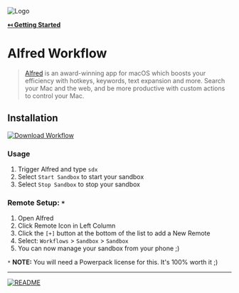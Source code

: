 ![Logo](https://sfccdevops.s3.amazonaws.com/logo-128.png "Logo")

**[↤ Getting Started](../README.md)**

Alfred Workflow
===

> [Alfred](https://www.alfredapp.com/) is an award-winning app for macOS which boosts your efficiency with hotkeys, keywords, text expansion and more. Search your Mac and the web, and be more productive with custom actions to control your Mac.

Installation
---

[![Download Workflow](https://img.shields.io/badge/Download_Workflow-5C1F87.svg?logo=alfred&logoColor=white&style=for-the-badge)](https://github.com/sfccdevops/sandbox-launchd/raw/main/Sandbox.alfredworkflow)

### Usage

1. Trigger Alfred and type `sdx`
2. Select `Start Sandbox` to start your sandbox
3. Select `Stop Sandbox` to stop your sandbox

### Remote Setup: `*`

1. Open Alfred
2. Click Remote Icon in Left Column
3. Click the `[+]` button at the bottom of the list to add a New Remote
4. Select: `Workflows` > `Sandbox` > `Sandbox`
5. You can now manage your sandbox from your phone ;)

`*` **NOTE:** You will need a Powerpack license for this.  It's 100% worth it ;)

---

[![README](https://img.shields.io/badge/README-121212.svg?logo=github&style=for-the-badge)](../README.md)
